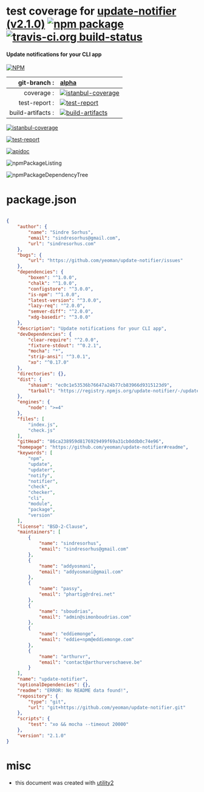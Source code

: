# test coverage for  [update-notifier (v2.1.0)](https://github.com/yeoman/update-notifier#readme)  [![npm package](https://img.shields.io/npm/v/npmtest-update-notifier.svg?style=flat-square)](https://www.npmjs.org/package/npmtest-update-notifier) [![travis-ci.org build-status](https://api.travis-ci.org/npmtest/node-npmtest-update-notifier.svg)](https://travis-ci.org/npmtest/node-npmtest-update-notifier)
#### Update notifications for your CLI app

[![NPM](https://nodei.co/npm/update-notifier.png?downloads=true)](https://www.npmjs.com/package/update-notifier)

| git-branch : | [alpha](https://github.com/npmtest/node-npmtest-update-notifier/tree/alpha)|
|--:|:--|
| coverage : | [![istanbul-coverage](https://npmtest.github.io/node-npmtest-update-notifier/build/coverage.badge.svg)](https://npmtest.github.io/node-npmtest-update-notifier/build/coverage.html/index.html)|
| test-report : | [![test-report](https://npmtest.github.io/node-npmtest-update-notifier/build/test-report.badge.svg)](https://npmtest.github.io/node-npmtest-update-notifier/build/test-report.html)|
| build-artifacts : | [![build-artifacts](https://npmtest.github.io/node-npmtest-update-notifier/glyphicons_144_folder_open.png)](https://github.com/npmtest/node-npmtest-update-notifier/tree/gh-pages/build)|

[![istanbul-coverage](https://npmtest.github.io/node-npmtest-update-notifier/build/screenCapture.buildCustomOrg.browser.coverage.html.png)](https://npmtest.github.io/node-npmtest-update-notifier/build/coverage.html/index.html)

[![test-report](https://npmtest.github.io/node-npmtest-update-notifier/build/screenCapture.buildCustomOrg.browser.%252Fhome%252Ftravis%252Fbuild%252Fnpmtest%252Fnode-npmtest-update-notifier%252Ftmp%252Fbuild%252Ftest-report.html.png)](https://npmtest.github.io/node-npmtest-update-notifier/build/test-report.html)

[![apidoc](https://npmdoc.github.io/node-npmdoc-update-notifier/build/screenCapture.buildApidoc.browser.%252Fhome%252Ftravis%252Fbuild%252Fnpmdoc%252Fnode-npmdoc-update-notifier%252Ftmp%252Fbuild%252Fapidoc.html.png)](https://npmdoc.github.io/node-npmdoc-update-notifier/build/apidoc.html)

![npmPackageListing](https://npmtest.github.io/node-npmtest-update-notifier/build/screenCapture.npmPackageListing.svg)

![npmPackageDependencyTree](https://npmtest.github.io/node-npmtest-update-notifier/build/screenCapture.npmPackageDependencyTree.svg)



# package.json

```json

{
    "author": {
        "name": "Sindre Sorhus",
        "email": "sindresorhus@gmail.com",
        "url": "sindresorhus.com"
    },
    "bugs": {
        "url": "https://github.com/yeoman/update-notifier/issues"
    },
    "dependencies": {
        "boxen": "^1.0.0",
        "chalk": "^1.0.0",
        "configstore": "^3.0.0",
        "is-npm": "^1.0.0",
        "latest-version": "^3.0.0",
        "lazy-req": "^2.0.0",
        "semver-diff": "^2.0.0",
        "xdg-basedir": "^3.0.0"
    },
    "description": "Update notifications for your CLI app",
    "devDependencies": {
        "clear-require": "^2.0.0",
        "fixture-stdout": "^0.2.1",
        "mocha": "*",
        "strip-ansi": "^3.0.1",
        "xo": "^0.17.0"
    },
    "directories": {},
    "dist": {
        "shasum": "ec0c1e53536b76647a24b77cb83966d9315123d9",
        "tarball": "https://registry.npmjs.org/update-notifier/-/update-notifier-2.1.0.tgz"
    },
    "engines": {
        "node": ">=4"
    },
    "files": [
        "index.js",
        "check.js"
    ],
    "gitHead": "86ca238959d8176929499f69a31cb0ddb0c74e96",
    "homepage": "https://github.com/yeoman/update-notifier#readme",
    "keywords": [
        "npm",
        "update",
        "updater",
        "notify",
        "notifier",
        "check",
        "checker",
        "cli",
        "module",
        "package",
        "version"
    ],
    "license": "BSD-2-Clause",
    "maintainers": [
        {
            "name": "sindresorhus",
            "email": "sindresorhus@gmail.com"
        },
        {
            "name": "addyosmani",
            "email": "addyosmani@gmail.com"
        },
        {
            "name": "passy",
            "email": "phartig@rdrei.net"
        },
        {
            "name": "sboudrias",
            "email": "admin@simonboudrias.com"
        },
        {
            "name": "eddiemonge",
            "email": "eddie+npm@eddiemonge.com"
        },
        {
            "name": "arthurvr",
            "email": "contact@arthurverschaeve.be"
        }
    ],
    "name": "update-notifier",
    "optionalDependencies": {},
    "readme": "ERROR: No README data found!",
    "repository": {
        "type": "git",
        "url": "git+https://github.com/yeoman/update-notifier.git"
    },
    "scripts": {
        "test": "xo && mocha --timeout 20000"
    },
    "version": "2.1.0"
}
```



# misc
- this document was created with [utility2](https://github.com/kaizhu256/node-utility2)
